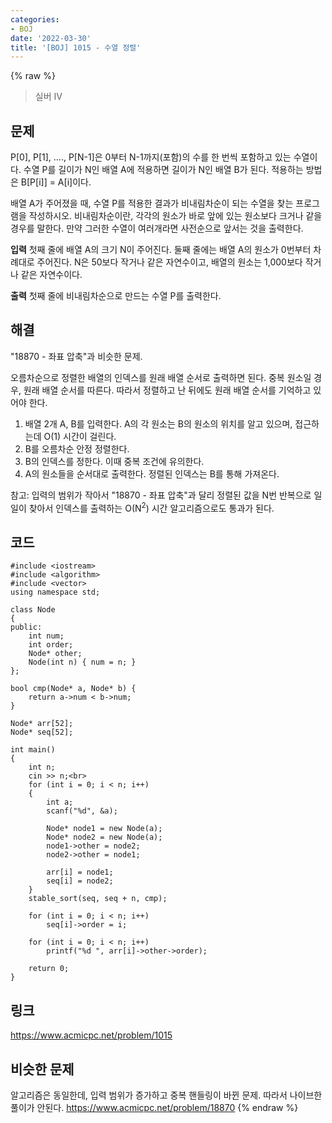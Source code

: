 ```yaml
---
categories:
- BOJ
date: '2022-03-30'
title: '[BOJ] 1015 - 수열 정렬'
---
```


{% raw %}
>실버 IV

## 문제
P[0], P[1], ...., P[N-1]은 0부터 N-1까지(포함)의 수를 한 번씩 포함하고 있는 수열이다. 수열 P를 길이가 N인 배열 A에 적용하면 길이가 N인 배열 B가 된다. 적용하는 방법은 B[P[i]] = A[i]이다.

배열 A가 주어졌을 때, 수열 P를 적용한 결과가 비내림차순이 되는 수열을 찾는 프로그램을 작성하시오. 비내림차순이란, 각각의 원소가 바로 앞에 있는 원소보다 크거나 같을 경우를 말한다. 만약 그러한 수열이 여러개라면 사전순으로 앞서는 것을 출력한다.

**입력**
첫째 줄에 배열 A의 크기 N이 주어진다. 둘째 줄에는 배열 A의 원소가 0번부터 차례대로 주어진다. N은 50보다 작거나 같은 자연수이고, 배열의 원소는 1,000보다 작거나 같은 자연수이다.

**출력**
첫째 줄에 비내림차순으로 만드는 수열 P를 출력한다.

##  해결
"18870 - 좌표 압축"과 비슷한 문제.

오름차순으로 정렬한 배열의 인덱스를 원래 배열 순서로 출력하면 된다. 중복 원소일 경우, 원래 배열 순서를 따른다. 따라서 정렬하고 난 뒤에도 원래 배열 순서를 기억하고 있어야 한다.

1. 배열 2개 A, B를 입력한다. A의 각 원소는 B의 원소의 위치를 알고 있으며, 접근하는데 O(1) 시간이 걸린다.
2. B를 오름차순 안정 정렬한다.
3. B의 인덱스를 정한다. 이때 중복 조건에 유의한다.
4. A의 원소들을 순서대로 출력한다. 정렬된 인덱스는 B를 통해 가져온다.

참고: 입력의 범위가 작아서 "18870 - 좌표 압축"과 달리 정렬된 값을 N번 반복으로 일일이 찾아서 인덱스를 출력하는 O(N<sup>2</sup>) 시간 알고리즘으로도 통과가 된다.

## 코드
```
#include <iostream>
#include <algorithm>
#include <vector>
using namespace std;

class Node
{
public:
	int num;
	int order;
	Node* other;
	Node(int n) { num = n; }
};

bool cmp(Node* a, Node* b) {
	return a->num < b->num;
}

Node* arr[52];
Node* seq[52];

int main()
{
	int n;
	cin >> n;<br>
	for (int i = 0; i < n; i++)
	{
		int a;
		scanf("%d", &a);

		Node* node1 = new Node(a);
		Node* node2 = new Node(a);
		node1->other = node2;
		node2->other = node1;

		arr[i] = node1;
		seq[i] = node2;
	}
	stable_sort(seq, seq + n, cmp);

	for (int i = 0; i < n; i++)
		seq[i]->order = i;

	for (int i = 0; i < n; i++)
		printf("%d ", arr[i]->other->order);

	return 0;
}
```

## 링크
https://www.acmicpc.net/problem/1015

## 비슷한 문제
알고리즘은 동일한데, 입력 범위가 증가하고 중복 핸들링이 바뀐 문제. 따라서 나이브한 풀이가 안된다.
https://www.acmicpc.net/problem/18870
{% endraw %}